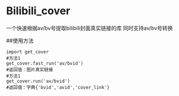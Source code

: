 # Bilibili_cover
一个快速根据av/bv号提取bilibili封面真实链接的库 同时支持av/bv号转换

##使用方法

    import get_cover
    #方法1
    get_cover.fast_run('av/bvid')
    #返回值：图片真实链接
    #方法1
    get_cover.run('av/bvid')
    #返回值：字典{'bvid','avid','cover_link'}